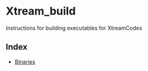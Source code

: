 # Xtream_build
Instructions for building executables for XtreamCodes

## Index

* [Binaries](Binaries.md)